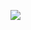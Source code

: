 [![](https://travis-ci.org/scijava/scijava-plugins-issues-github.svg?branch=master)](https://travis-ci.org/scijava/scijava-plugins-issues-github)

